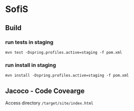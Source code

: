 # SofiS


## Build

### run tests in staging
`
mvn test -Dspring.profiles.active=staging -f pom.xml
`

### run install in staging
`
mvn install -Dspring.profiles.active=staging -f pom.xml
`

## Jacoco - Code Covearge
Access directory `/target/site/index.html`
